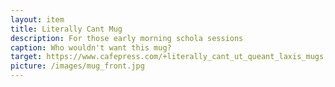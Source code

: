 ```yaml
---
layout: item
title: Literally Cant Mug
description: For those early morning schola sessions
caption: Who wouldn't want this mug?
target: https://www.cafepress.com/+literally_cant_ut_queant_laxis_mugs,470268156
picture: /images/mug_front.jpg
---
```



